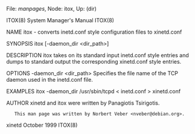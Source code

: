 File: *manpages*,  Node: itox,  Up: (dir)

ITOX(8)                     System Manager's Manual                    ITOX(8)



NAME
       itox - converts inetd.conf style configuration files to xinetd.conf

SYNOPSIS
       itox [-daemon_dir <dir_path>]

DESCRIPTION
       itox  takes on its standard input inetd.conf style entries and dumps to
       standard output the corresponding xinetd.conf style entries.

OPTIONS
       -daemon_dir <dir_path>
              Specifies the file name of the TCP daemon used in the inetd.conf
              file.

EXAMPLES
       itox -daemon_dir /usr/sbin/tcpd < inetd.conf > xinetd.conf

AUTHOR
       xinetd and itox were written by Panagiotis Tsirigotis.

       This man page was written by Norbert Veber <nveber@debian.org>.



xinetd                           October 1999                          ITOX(8)
